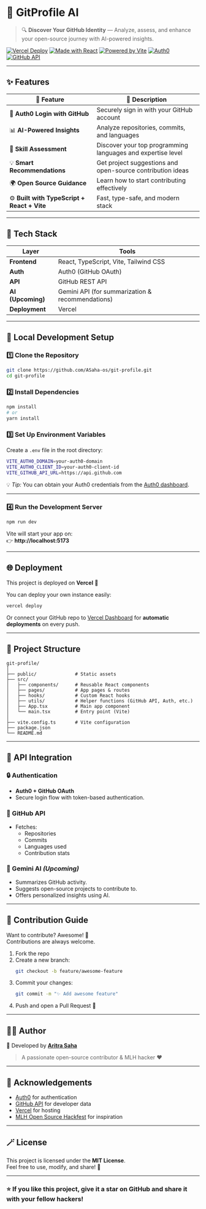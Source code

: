 # 🌟 GitProfile AI

> 🔍 **Discover Your GitHub Identity** — Analyze, assess, and enhance your open-source journey with AI-powered insights.

[![Vercel Deploy](https://img.shields.io/badge/Deployed%20on-Vercel-black?logo=vercel)](https://gitprofile.vercel.app)
[![Made with React](https://img.shields.io/badge/Frontend-React-blue?logo=react)](https://react.dev)
[![Powered by Vite](https://img.shields.io/badge/Built%20With-Vite-purple?logo=vite)](https://vitejs.dev)
[![Auth0](https://img.shields.io/badge/Auth-Auth0-orange?logo=auth0)](https://auth0.com)
[![GitHub API](https://img.shields.io/badge/Data-GitHub%20API-lightgrey?logo=github)](https://docs.github.com/en/rest)

---

## ✨ Features

| 🚀 Feature | 🧩 Description |
|-------------|----------------|
| 🔐 **Auth0 Login with GitHub** | Securely sign in with your GitHub account |
| 📊 **AI-Powered Insights** | Analyze repositories, commits, and languages |
| 🧠 **Skill Assessment** | Discover your top programming languages and expertise level |
| 💡 **Smart Recommendations** | Get project suggestions and open-source contribution ideas |
| 🌍 **Open Source Guidance** | Learn how to start contributing effectively |
| ⚙️ **Built with TypeScript + React + Vite** | Fast, type-safe, and modern stack |

---

## 🧰 Tech Stack

| Layer | Tools |
|-------|-------|
| **Frontend** | React, TypeScript, Vite, Tailwind CSS |
| **Auth** | Auth0 (GitHub OAuth) |
| **API** | GitHub REST API |
| **AI (Upcoming)** | Gemini API (for summarization & recommendations) |
| **Deployment** | Vercel |

---

## 🔧 Local Development Setup

### 1️⃣ Clone the Repository
```bash
git clone https://github.com/ASaha-os/git-profile.git
cd git-profile
```

### 2️⃣ Install Dependencies
```bash
npm install
# or
yarn install
```

### 3️⃣ Set Up Environment Variables
Create a `.env` file in the root directory:

```bash
VITE_AUTH0_DOMAIN=your-auth0-domain
VITE_AUTH0_CLIENT_ID=your-auth0-client-id
VITE_GITHUB_API_URL=https://api.github.com
```

💡 *Tip:* You can obtain your Auth0 credentials from the [Auth0 dashboard](https://auth0.com/).

---

### 4️⃣ Run the Development Server
```bash
npm run dev
```

Vite will start your app on:  
👉 **http://localhost:5173**

---

## 🌐 Deployment

This project is deployed on **Vercel** 🚀  

You can deploy your own instance easily:
```bash
vercel deploy
```

Or connect your GitHub repo to [Vercel Dashboard](https://vercel.com) for **automatic deployments** on every push.

---

## 🧭 Project Structure

```
git-profile/
│
├── public/              # Static assets
├── src/
│   ├── components/      # Reusable React components
│   ├── pages/           # App pages & routes
│   ├── hooks/           # Custom React hooks
│   ├── utils/           # Helper functions (GitHub API, Auth, etc.)
│   ├── App.tsx          # Main app component
│   └── main.tsx         # Entry point (Vite)
│
├── vite.config.ts       # Vite configuration
├── package.json
└── README.md
```

---

## 🧩 API Integration

### 🔒 Authentication
- **Auth0 + GitHub OAuth**
- Secure login flow with token-based authentication.

### 🧮 GitHub API
- Fetches:
  - Repositories
  - Commits
  - Languages used
  - Contribution stats

### 🤖 Gemini AI *(Upcoming)*
- Summarizes GitHub activity.
- Suggests open-source projects to contribute to.
- Offers personalized insights using AI.

---

## 💬 Contribution Guide

Want to contribute? Awesome! 🤝  
Contributions are always welcome.

1. Fork the repo  
2. Create a new branch:
   ```bash
   git checkout -b feature/awesome-feature
   ```
3. Commit your changes:
   ```bash
   git commit -m "✨ Add awesome feature"
   ```
4. Push and open a Pull Request 🚀

---

## 🧑‍💻 Author

👋 Developed by **[Aritra Saha](https://github.com/ASaha-os)**  
> A passionate open-source contributor & MLH hacker ❤️

---

## 🌈 Acknowledgements

- [Auth0](https://auth0.com/) for authentication
- [GitHub API](https://docs.github.com/en/rest) for developer data
- [Vercel](https://vercel.com/) for hosting
- [MLH Open Source Hackfest](https://mlh.io/) for inspiration

---

## 🪄 License

This project is licensed under the **MIT License**.  
Feel free to use, modify, and share! 💫

---

### ⭐ If you like this project, give it a star on GitHub and share it with your fellow hackers!
